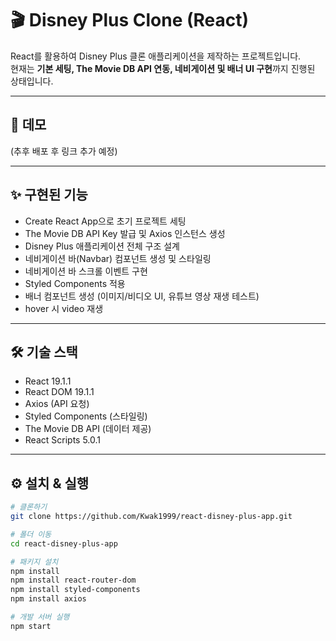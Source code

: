 # 🎬 Disney Plus Clone (React)

React를 활용하여 Disney Plus 클론 애플리케이션을 제작하는 프로젝트입니다.  
현재는 **기본 세팅, The Movie DB API 연동, 네비게이션 및 배너 UI 구현**까지 진행된 상태입니다.  

---

## 🚀 데모
(추후 배포 후 링크 추가 예정)

---

## ✨ 구현된 기능
- Create React App으로 초기 프로젝트 세팅
- The Movie DB API Key 발급 및 Axios 인스턴스 생성
- Disney Plus 애플리케이션 전체 구조 설계
- 네비게이션 바(Navbar) 컴포넌트 생성 및 스타일링
- 네비게이션 바 스크롤 이벤트 구현
- Styled Components 적용
- 배너 컴포넌트 생성 (이미지/비디오 UI, 유튜브 영상 재생 테스트)
- hover 시 video 재생

---
## 🛠 기술 스택

- React 19.1.1
- React DOM 19.1.1
- Axios (API 요청)
- Styled Components (스타일링)
- The Movie DB API (데이터 제공)
- React Scripts 5.0.1

---

## ⚙️ 설치 & 실행

```bash
# 클론하기
git clone https://github.com/Kwak1999/react-disney-plus-app.git

# 폴더 이동
cd react-disney-plus-app

# 패키지 설치
npm install
npm install react-router-dom
npm install styled-components
npm install axios

# 개발 서버 실행
npm start
